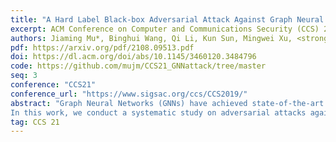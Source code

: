 ```yaml
---
title: "A Hard Label Black-box Adversarial Attack Against Graph Neural Networks"
excerpt: ACM Conference on Computer and Communications Security (CCS) 2021
authors: Jiaming Mu*, Binghui Wang, Qi Li, Kun Sun, Mingwei Xu, <strong>Zhuotao Liu</strong>
pdf: https://arxiv.org/pdf/2108.09513.pdf
doi: https://dl.acm.org/doi/abs/10.1145/3460120.3484796
code: https://github.com/mujm/CCS21_GNNattack/tree/master
seq: 3
conference: "CCS21"
conference_url: "https://www.sigsac.org/ccs/CCS2019/"
abstract: "Graph Neural Networks (GNNs) have achieved state-of-the-art performance in various graph structure related tasks such as node classification and graph classification. However, GNNs are vulnerable to adversarial attacks. Existing works mainly focus on attacking GNNs for node classification; nevertheless, the attacks against GNNs for graph classification have not been well explored.
In this work, we conduct a systematic study on adversarial attacks against GNNs for graph classification via perturbing the graph structure. In particular, we focus on the most challenging attack, i.e., hard label black-box attack, where an attacker has no knowledge about the target GNN model and can only obtain predicted labels through querying the target model. To achieve this goal, we formulate our attack as an optimization problem, whose objective is to minimize the number of edges to be perturbed in a graph while maintaining the high attack success rate. The original optimization problem is intractable to solve, and we relax the optimization problem to be a tractable one, which is solved with theoretical convergence guarantee. We also design a coarse-grained searching algorithm and a query-efficient gradient computation algorithm to decrease the number of queries to the target GNN model. Our experimental results on three real-world datasets demonstrate that our attack can effectively attack representative GNNs for graph classification with less queries and perturbations. We also evaluate the effectiveness of our attack under two defenses: one is well-designed adversarial graph detector and the other is that the target GNN model itself is equipped with a defense to prevent adversarial graph generation. Our experimental results show that such defenses are not effective enough, which highlights more advanced defenses."
tag: CCS 21
---
```

